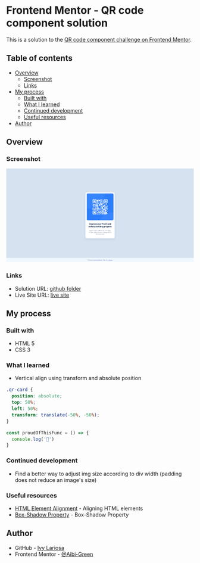 # Frontend Mentor - QR code component solution

This is a solution to the [QR code component challenge on Frontend Mentor](https://www.frontendmentor.io/challenges/qr-code-component-iux_sIO_H).

## Table of contents

- [Overview](#overview)
  - [Screenshot](#screenshot)
  - [Links](#links)
- [My process](#my-process)
  - [Built with](#built-with)
  - [What I learned](#what-i-learned)
  - [Continued development](#continued-development)
  - [Useful resources](#useful-resources)
- [Author](#author)

## Overview

### Screenshot
![solution](solution/qr-code-component-main-solution-ss.png)

### Links

- Solution URL: [github folder](https://github.com/Aibi-Green/Frontend-Mentor-Projects/tree/main/qr-code-component-main)
- Live Site URL: [live site](https://your-live-site-url.com)

## My process

### Built with

- HTML 5
- CSS 3

### What I learned

- Vertical align using transform and absolute position
```css
.qr-card {
  position: absolute;
  top: 50%;
  left: 50%;
  transform: translate(-50%, -50%);
}
```

```js
const proudOfThisFunc = () => {
  console.log('🎉')
}
```

### Continued development

- Find a better way to adjust img size according to div width (padding does not reduce an image's size)

### Useful resources

- [HTML Element Alignment](https://blog.hubspot.com/website/center-div-css) - Aligning HTML elements
- [Box-Shadow Property](https://www.w3schools.com/cssref/css3_pr_box-shadow.php) - Box-Shadow Property

## Author

- GitHub - [Ivy Lariosa](https://github.com/Aibi-Green)
- Frontend Mentor - [@Aibi-Green](https://www.frontendmentor.io/profile/Aibi-Green)
